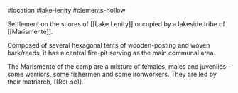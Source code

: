 #location #lake-lenity #clements-hollow 

Settlement on the shores of [[Lake Lenity]] occupied by a lakeside tribe of [[Marismente]].

Composed of several hexagonal tents of wooden-posting and woven bark/reeds, it has a central fire-pit serving as the main communal area.

The Marismente of the camp are a mixture of females, males and juveniles – some warriors, some fishermen and some ironworkers. They are led by their matriarch, [[Rel-se]].